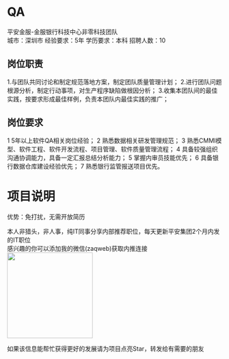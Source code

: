 # QA
平安金服-金服银行科技中心非零科技团队  
城市：深圳市 经验要求：5年 学历要求：本科  招聘人数：10

## 岗位职责
1.与团队共同讨论和制定规范落地方案，制定团队质量管理计划；
   2.进行团队问题根源分析，制定行动事项，对生产程序缺陷做根因分析；
   3.收集本团队间的最佳实践，按要求形成最佳样例，负责本团队内最佳实践的推广；

## 岗位要求
1 5年以上软件QA相关岗位经验；
   2 熟悉数据相关研发管理规范；
   3 熟悉CMMI模型、软件工程、软件开发流程、项目管理、软件质量管理流程；
   4 具备较强组织沟通协调能力，具备一定汇报总结分析能力；
   5 掌握内审员技能优先；
   6 具备银行数据仓库建设经验优先；
   7 熟悉银行监管报送项目优先。

# 项目说明

优势：免打扰，无需开放简历

本人非猎头，非人事，纯IT同事分享内部推荐职位，每天更新平安集团2个月内发的IT职位  
感兴趣的你可以添加我的微信(zaqweb)获取内推连接  
<img src="https://github.com/zaqweb/PA-IT-JOBS/blob/master/WechatICode.jpeg"  height="200" width="200">

如果该信息能帮忙获得更好的发展请为项目点亮Star，转发给有需要的朋友




